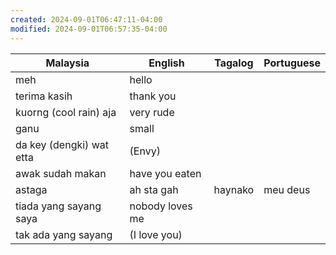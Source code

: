 ```yaml
---
created: 2024-09-01T06:47:11-04:00
modified: 2024-09-01T06:57:35-04:00
---
```


| Malaysia                 | English         | Tagalog | Portuguese |
| ------------------------ | --------------- | ------- | ---------- |
| meh                      | hello           |         |            |
| terima kasih             | thank you       |         |            |
| kuorng (cool rain) aja   | very rude       |         |            |
| ganu                     | small           |         |            |
| da key (dengki) wat etta | (Envy)          |         |            |
| awak sudah makan         | have you eaten  |         |            |
| astaga                   | ah sta gah      | haynako | meu deus   |
| tiada yang sayang saya   | nobody loves me |         |            |
| tak ada yang sayang      | (I love you)    |         |            |
